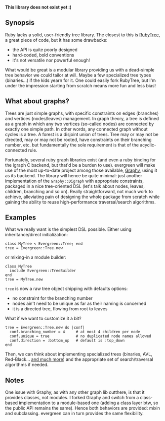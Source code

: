 **This library does not exist yet :)**

## Synopsis

Ruby lacks a solid, user-friendly tree library. The closest to this is [RubyTree](http://github.com/evolve75/RubyTree "RubyTree on Github"), a great piece of code, but it has some drawbacks:

* the API is quite poorly designed
* hard-coded, bold conventions
* it's not versatile nor powerful enough!

What would be great is a modular library providing us with a dead-simple tree behavior we could tailor at will. Maybe a few specialized tree types (binaries…) if the kids yearn for it. One could easily fork RubyTree, but I'm under the impression starting from scratch means more fun and less bias!

## What about graphs?

Trees are just simple graphs, with specific constraints on edges (branches) and vertices (nodes/leaves) management. In graph theory, a tree is defined as a graph in which any two vertices (so-called nodes) are connected by exactly one simple path. In other words, any connected graph without cycles is a tree. A forest is a disjoint union of trees. Tree may or may not be directed, may or may not be rooted, have constraints on their branching number, etc. but fundamentally the sole requirement is that of the acyclic-connected rule.

Fortunately, several ruby graph libraries exist (and even a ruby binding for the igraph C backend, but that'd be a burden to use). evergreen will make use of the most up-to-date project among those available, [Graphy](http://github.com/bruce/graphy "Graphy on Github"), using it as its backend. The library will hence be quite minimal: just another implementation of the `Graphy::Digraph` with appropriate constraints, packaged in a nice tree-oriented DSL (let's talk about nodes, leaves, children, branching and so on). Really straightforward, not much work to achieve, alleviating pain of designing the whole package from scratch while gaining the ability to reuse high-performance traversal/search algorithms.

## Examples

What we really want is the simplest DSL possible. Either using inheritance/direct initialization:

    class MyTree < Evergreen::Tree; end
    tree = Evergreen::Tree.new

or mixing-in a module builder:

    class MyTree
      include Evergreen::TreeBuilder
    end
    tree = MyTree.new

`tree` is now a raw tree object shipping with defaults options:

* no constraint for the branching number
* nodes ain't need to be unique as far as their naming is concerned
* it is a directed tree, flowing from root to leaves

What if we want to customize it a bit?

    tree = Evergreen::Tree.new do |conf|
      conf.branching_number = 4     # at most 4 children per node
      conf.unique = true            # no duplicated node names allowed
      conf.direction = :bottom_up   # default is :top_down
    end

Then, we can think about implementing specialized trees (binaries, AVL, Red-Black... [and much more](http://en.wikipedia.org/wiki/List_of_graph_theory_topics#Trees)) and the appropriate set of search/traversal algorithms if needed.

## Notes

One issue with Graphy, as with any other graph lib outthere, is that it provides classes, not modules. I forked Graphy and switch from a class-based implementation to a module-based one (adding a class layer btw, so the public API remains the same). Hence both behaviors are provided: mixin and subclassing. evergreen can in turn provides the same flexibility.

